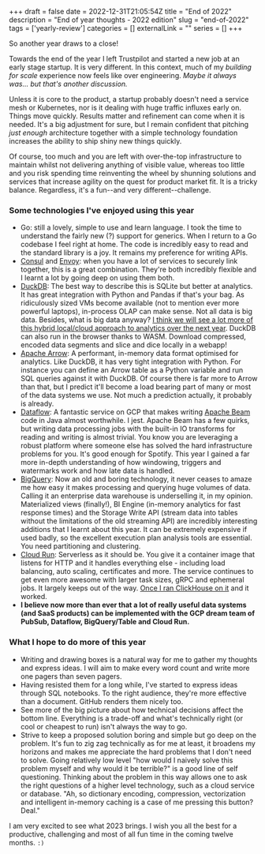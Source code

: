 +++ 
draft = false
date = 2022-12-31T21:05:54Z
title = "End of 2022"
description = "End of year thoughts - 2022 edition"
slug = "end-of-2022" 
tags = ['yearly-review']
categories = []
externalLink = ""
series = []
+++

So another year draws to a close!

Towards the end of the year I left Trustpilot and started a new job at an early stage startup. It is very different. In this context, much of my _building for scale_ experience now feels like over engineering. _Maybe it always was... but that's another discussion._ 

Unless it is core to the product, a startup probably doesn't need a service mesh or Kubernetes, nor is it dealing with huge traffic influxes early on. Things move quickly. Results matter and refinement can come when it is needed. It's a big adjustment for sure, but I remain confident that pitching _just enough_ architecture together with a simple technology foundation increases the ability to ship shiny new things quickly.

Of course, too much and you are left with over-the-top infrastructure to maintain whilst not delivering anything of visible value, whereas too little and you risk spending time reinventing the wheel by shunning solutions and services that increase agility on the quest for product market fit. It is a tricky balance. Regardless, it's a fun--and very different--challenge.

### Some technologies I've enjoyed using this year

- Go: still a lovely, simple to use and learn language. I took the time to understand the fairly new (?) support for generics. When I return to a Go codebase I feel right at home. The code is incredibly easy to read and the standard library is a joy. It remains my preference for writing APIs.
- [Consul](https://www.consul.io/) and [Envoy](https://www.envoyproxy.io/): when you have a lot of services to securely link together, this is a great combination. They're both incredibly flexible and I learnt a lot by going deep on using them both.
- [DuckDB](https://duckdb.org/): The best way to describe this is SQLite but better at analytics. It has great integration with Python and Pandas if that's your bag. As ridiculously sized VMs become available (not to mention ever more powerful laptops), in-process OLAP can make sense. Not all data is big data. Besides, what is big data anyway? [I think we will see a lot more of this hybrid local/cloud approach to analytics over the next year](https://motherduck.com/). DuckDB can also run in the browser thanks to WASM. Download compressed, encoded data segments and slice and dice locally in a webapp!
- [Apache Arrow](https://arrow.apache.org/): A performant, in-memory data format optimised for analytics. Like DuckDB, it has very tight integration with Python. For instance you can define an Arrow table as a Python variable and run SQL queries against it with DuckDB. Of course there is far more to Arrow than that, but I predict it'll become a load bearing part of many or most of the data systems we use. Not much a prediction actually, it probably is already.
- [Dataflow](https://cloud.google.com/dataflow): A fantastic service on GCP that makes writing [Apache Beam](https://beam.apache.org/) code in Java almost worthwhile. I jest. Apache Beam has a few quirks, but writing data processing jobs with the built-in IO transforms for reading and writing is almost trivial. You know you are leveraging a robust platform where someone else has solved the hard infrastructure problems for you. It's good enough for Spotify. This year I gained a far more in-depth understanding of how windowing, triggers and watermarks work and how late data is handled. 
- [BigQuery](https://cloud.google.com/bigquery): Now an old and boring technology, it never ceases to amaze me how easy it makes processing and querying huge volumes of data. Calling it an enterprise data warehouse is underselling it, in my opinion. Materialized views (finally!), BI Engine (in-memory analytics for fast response times) and the Storage Write API (stream data into tables without the limitations of the old streaming API) are incredibly interesting additions that I learnt about this year. It can be extremely expensive if used badly, so the excellent execution plan analysis tools are essential. You need partitioning and clustering.
- [Cloud Run](https://cloud.google.com/run): Serverless as it should be. You give it a container image that listens for HTTP and it handles everything else - including load balancing, auto scaling, certificates and more. The service continues to get even more awesome with larger task sizes, gRPC and ephemeral jobs. It largely keeps out of the way. [Once I ran ClickHouse on it](/posts/clickhouse-on-cloud-run/) and it worked.
- **I believe now more than ever that a lot of really useful data systems (and SaaS products) can be implemented with the GCP dream team of PubSub, Dataflow, BigQuery/Table and Cloud Run.**

### What I hope to do more of this year

- Writing and drawing boxes is a natural way for me to gather my thoughts and express ideas. I will aim to make every word count and write more one pagers than seven pagers.
- Having resisted them for a long while, I've started to express ideas through SQL notebooks. To the right audience, they're more effective than a document. GitHub renders them nicely too.
- See more of the big picture about how technical decisions affect the bottom line. Everything is a trade-off and what's technically right (or cool or cheapest to run) isn't always the way to go.
- Strive to keep a proposed solution boring and simple but go deep on the problem. It's fun to zig zag technically as for me at least, it broadens my horizons and makes me appreciate the hard problems that I don't need to solve. Going relatively low level "how would I naively solve this problem myself and why would it be terrible?" is a good line of self questioning. Thinking about the problem in this way allows one to ask the right questions of a higher level technology, such as a cloud service or database. "Ah, so dictionary encoding, compression, vectorization and intelligent in-memory caching is a case of me pressing this button? Deal."

I am very excited to see what 2023 brings. I wish you all the best for a productive, challenging and most of all fun time in the coming twelve months. `:)`
